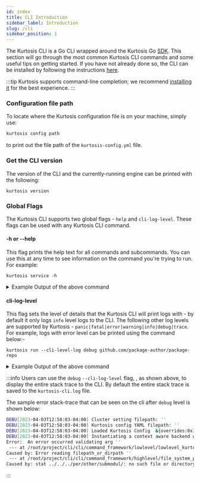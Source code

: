 ```yaml
---
id: index
title: CLI Introduction
sidebar_label: Introduction
slug: /cli
sidebar_position: 1
---
```


The Kurtosis CLI is a Go CLI wrapped around the Kurtosis Go [SDK][sdk-reference]. This section will go through the most common Kurtosis CLI commands and some useful tips on getting started. If you have not already done so, the CLI can be installed by following the instructions [here][installing-the-cli].


:::tip
Kurtosis supports command-line completion; we recommend [installing it][adding-command-line-completion] for the best experience.
:::

### Configuration file path
To locate where the Kurtosis configuration file is on your machine, simply use:

```bash
kurtosis config path
```
to print out the file path of the `kurtosis-config.yml` file.

### Get the CLI version
The version of the CLI and the currently-running engine can be printed with the following:

```
kurtosis version
```

### Global Flags
The Kurtosis CLI supports two global flags - `help` and `cli-log-level`. These flags can be used with any Kurtosis CLI command.

#### -h or --help
This flag prints the help text for all commands and subcommands. You can use this at any time to see information on the command you're trying to run. For example:
```
kurtosis service -h
```
<details>
    <summary>Example Output of the above command</summary>

```bash
Manage services

Usage:
  kurtosis service [command]

Available Commands:
  add         Adds a service to an enclave
  logs        Get service logs
  rm          Removes a service from an enclave
  shell       Gets a shell on a service

Flags:
  -h, --help   help for service

Global Flags:
      --cli-log-level string   Sets the level that the CLI will log at (panic|fatal|error|warning|info|debug|trace) (default "info")

Use "kurtosis service [command] --help" for more information about a command.
```
</details>


#### cli-log-level
This flag sets the level of details that the Kurtosis CLI will print logs with - by default it only logs `info` level logs to the CLI. The following other log levels are supported by Kurtosis -
`panic|fatal|error|warning|info|debug|trace`. For example, logs with error level can be printed using the command below:-

```
kurtosis run --cli-level-log debug github.com/package-author/package-repo 
```

<details>
    <summary>Example Output of the above command</summary>

```bash
DEBU[2023-04-03T12:54:00-04:00] Instantiating a context aware backend with no remote backend config ends up returninga regular local Docker backend. 
INFO[2023-04-03T12:54:00-04:00] No Kurtosis engine was found; attempting to start one... 
DEBU[2023-04-03T12:54:00-04:00] Metrics user id filepath: '' 
INFO[2023-04-03T12:54:00-04:00] Pulling image 'kurtosistech/engine:0.73.0'... 
DEBU[2023-04-03T12:54:00-04:00] Binds: [/var/run/docker.sock:/var/run/docker.sock] 
DEBU[2023-04-03T12:54:00-04:00] Created container with ID 'b9c8f6509ebe7831a96a926e0514f049884b30a8ff4359cd06d9592464d7f017' from image 'kurtosistech/engine:0.73.0' 
DEBU[2023-04-03T12:54:01-04:00] Netstat availability-waiting command '[ -n "$(netstat -anp tcp | grep LISTEN | grep 9710)" ]' returned without a Docker error, but exited with non-0 exit code '1' and logs: 
INFO[2023-04-03T12:54:02-04:00] Successfully started Kurtosis engine         
DEBU[2023-04-03T12:54:02-04:00] Kurtosis Portal daemon is currently not reachable. If Kurtosis is being used ona local-only context, this is fine as Portal is not required for local-only contexts. 
INFO[2023-04-03T12:54:02-04:00] Creating a new enclave for Starlark to run inside... 
INFO[2023-04-03T12:54:04-04:00] Enclave 'murky-volcano' created successfully 
INFO[2023-04-03T12:54:04-04:00] Executing Starlark package at '' as the passed argument '' looks like a directory 
INFO[2023-04-03T12:54:04-04:00] Compressing package '' at '' for upload 
INFO[2023-04-03T12:54:04-04:00] Uploading and executing package '' 

> print msg={"key": "value"}
{"key": "value"}

Starlark code successfully run. No output was returned.
DEBU[2023-04-03T12:54:04-04:00] Successfully reached the end of the response stream. Closing. 
DEBU[2023-04-03T12:54:04-04:00] Current context is local, not mapping enclave service ports 
INFO[2023-04-03T12:54:04-04:00] ====================================================== 
INFO[2023-04-03T12:54:04-04:00] ||          Created enclave: murky-volcano          || 
INFO[2023-04-03T12:54:04-04:00] ====================================================== 
Name:            murky-volcano
UUID:            f2fa01a0293f
Status:          RUNNING
Creation Time:   Mon, 03 Apr 2023 12:54:02 EDT

========================================= Files Artifacts =========================================
UUID   Name

========================================== User Services ==========================================
UUID   Name   Ports   Status
```
</details>


:::info
Users can use the `debug` `--cli-log-level` flag, , as shown above, to display the entire stack trace to the CLI. By default the entire stack trace is saved to the `kurtosis-cli.log` file. 

The sample error stack-trace that can be seen on the cli after `debug` level is shown below:

```bash
DEBU[2023-04-03T12:58:03-04:00] Cluster setting filepath: '' 
DEBU[2023-04-03T12:58:03-04:00] Kurtosis config YAML filepath: '' 
DEBU[2023-04-03T12:58:03-04:00] Loaded Kurtosis Config  &{overrides:0x1400000e510 shouldSendMetrics:true clusters:map[docker:0x14000097680 minikube:0x140000976b0]} 
DEBU[2023-04-03T12:58:03-04:00] Instantiating a context aware backend with no remote backend config ends up returninga regular local Docker backend. 
Error:  An error occurred validating arg ''
 --- at /root/project/cli/cli/command_framework/lowlevel/lowlevel_kurtosis_command.go:290 (LowlevelKurtosisCommand.MustGetCobraCommand.func2) ---
Caused by: Error reading filepath_or_dirpath ''
 --- at /root/project/cli/cli/command_framework/highlevel/file_system_path_arg/file_system_path_arg.go:109 (getValidationFunc.func1) ---
Caused by: stat ../../../per/other/submodul/: no such file or directory
```
:::

<!-------------------- ONLY LINKS BELOW THIS POINT ----------------------->
[adding-command-line-completion]: ../guides/adding-command-line-completion.md
[installing-the-cli]: ../guides/installing-the-cli.md
[sdk-reference]: ../engine-apic-reference.md
